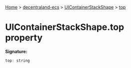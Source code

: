 [Home](./index) &gt; [decentraland-ecs](./decentraland-ecs.md) &gt; [UIContainerStackShape](./decentraland-ecs.uicontainerstackshape.md) &gt; [top](./decentraland-ecs.uicontainerstackshape.top.md)

# UIContainerStackShape.top property


**Signature:**
```javascript
top: string
```
